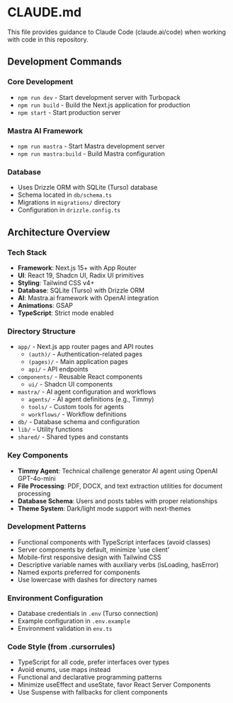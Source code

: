 # CLAUDE.md

This file provides guidance to Claude Code (claude.ai/code) when working with code in this repository.

## Development Commands

### Core Development
- `npm run dev` - Start development server with Turbopack
- `npm run build` - Build the Next.js application for production
- `npm start` - Start production server

### Mastra AI Framework
- `npm run mastra` - Start Mastra development server
- `npm run mastra:build` - Build Mastra configuration

### Database
- Uses Drizzle ORM with SQLite (Turso) database
- Schema located in `db/schema.ts`
- Migrations in `migrations/` directory
- Configuration in `drizzle.config.ts`

## Architecture Overview

### Tech Stack
- **Framework**: Next.js 15+ with App Router
- **UI**: React 19, Shadcn UI, Radix UI primitives
- **Styling**: Tailwind CSS v4+
- **Database**: SQLite (Turso) with Drizzle ORM
- **AI**: Mastra.ai framework with OpenAI integration
- **Animations**: GSAP
- **TypeScript**: Strict mode enabled

### Directory Structure
- `app/` - Next.js app router pages and API routes
  - `(auth)/` - Authentication-related pages
  - `(pages)/` - Main application pages
  - `api/` - API endpoints
- `components/` - Reusable React components
  - `ui/` - Shadcn UI components
- `mastra/` - AI agent configuration and workflows
  - `agents/` - AI agent definitions (e.g., Timmy)
  - `tools/` - Custom tools for agents
  - `workflows/` - Workflow definitions
- `db/` - Database schema and configuration
- `lib/` - Utility functions
- `shared/` - Shared types and constants

### Key Components
- **Timmy Agent**: Technical challenge generator AI agent using OpenAI GPT-4o-mini
- **File Processing**: PDF, DOCX, and text extraction utilities for document processing
- **Database Schema**: Users and posts tables with proper relationships
- **Theme System**: Dark/light mode support with next-themes

### Development Patterns
- Functional components with TypeScript interfaces (avoid classes)
- Server components by default, minimize 'use client'
- Mobile-first responsive design with Tailwind CSS
- Descriptive variable names with auxiliary verbs (isLoading, hasError)
- Named exports preferred for components
- Use lowercase with dashes for directory names

### Environment Configuration
- Database credentials in `.env` (Turso connection)
- Example configuration in `.env.example`
- Environment validation in `env.ts`

### Code Style (from .cursorrules)
- TypeScript for all code, prefer interfaces over types
- Avoid enums, use maps instead
- Functional and declarative programming patterns
- Minimize useEffect and useState, favor React Server Components
- Use Suspense with fallbacks for client components